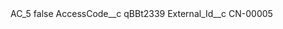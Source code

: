 <?xml version="1.0" encoding="UTF-8"?>
<CustomMetadata xmlns="http://soap.sforce.com/2006/04/metadata" xmlns:xsi="http://www.w3.org/2001/XMLSchema-instance" xmlns:xsd="http://www.w3.org/2001/XMLSchema">
    <label>AC_5</label>
    <protected>false</protected>
    <values>
        <field>AccessCode__c</field>
        <value xsi:type="xsd:string">qBBt2339</value>
    </values>
    <values>
        <field>External_Id__c</field>
        <value xsi:type="xsd:string">CN-00005</value>
    </values>
</CustomMetadata>
